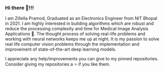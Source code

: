 ### Hi there 👋!!!
I am Zillella Pramod, Graduated as an Electronics Engineer from NIT Bhopal in 2021. I am highly interested in building algorithms which are robust and reduce the processing complexity and time for Medical Image Analysis Applications 🔭. The thought process of solving real-life problems and working with neural networks keeps me up‌ ‌at‌ ‌night. It is my passion to solve real life computer vision problems through the implementation and improvement of state-of-the-art‌ ‌deep‌ ‌learning‌ ‌models.

I appreciate any help/improvements you can give to my pinned repositories. Consider giving my repositories a ⭐️ if you like them.
